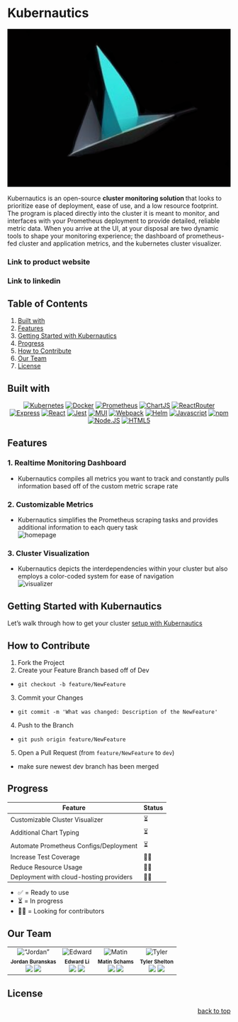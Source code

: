 # Kubernautics

![Kubernautics-logo](assets/images/nautics.png)

<div >
Kubernautics is an open-source <b> cluster monitoring solution </b> that looks to prioritize ease of deployment, ease of use, and a low resource footprint. The program is placed directly into the cluster it is meant to monitor, and interfaces with your Prometheus deployment to provide detailed, reliable metric data. When you arrive at the UI, at your disposal are two dynamic tools to shape your monitoring experience; the dashboard of prometheus-fed cluster and application metrics, and the kubernetes cluster visualizer.

### Link to product website

### Link to linkedin

</div>

## Table of Contents

<ol>
  <li>
    <a href="#built-with">Built with</a>
  </li>
  <li>
    <a href="#features">Features</a>
  </li>
  <li><a href="#getting-started-with-kubernautics">Getting Started with Kubernautics</a></li>
  <li><a href="#progress">Progress</a></li>
  <li><a href="#how-to-contribute">How to Contribute</a></li>
  <li><a href="#our-team">Our Team</a></li>
  <li><a href="#license">License</a></li>
</ol>

## Built with

<div align= "center">

[![Kubernetes][Kubernetes-logo]](https://kubernetes.io)
[![Docker][Docker-logo]](https://www.docker.com)
[![Prometheus][Prometheus-logo]](https://prometheus.io)
[![ChartJS][Chartjs-logo]](https://www.chartjs.org)
[![ReactRouter][ReactRouter-logo]](https://reactrouter.com/en/main)
[![Express][Express-logo]](https://expressjs.com)
[![React][React-logo]](https://react.dev)
[![Jest][Jest-logo]](https://jestjs.io)
[![MUI][MUI-logo]](https://mui.com)
[![Webpack][Webpack-logo]](https://webpack.js.org)
[![Helm][Helm-logo]](https://helm.sh)
[![Javascript][Javascript-logo]](https://www.javascript.com)
[![npm][npm-logo]](https://www.npmjs.com)
[![Node.JS][Node-logo]](https://nodejs.org/en)
[![HTML5][HTML-logo]](https://developer.mozilla.org/en-US/docs/Web/HTML)

</div>

## Features

### 1. Realtime Monitoring Dashboard

- Kubernautics compiles all metrics you want to track and constantly pulls information based off of the custom metric scrape rate

### 2. Customizable Metrics

- Kubernautics simplifies the Prometheus scraping tasks and provides additional information to each query task
  <br>
  ![homepage](https://i.imgur.com/Iqkai3C.gif)

### 3. Cluster Visualization

- Kubernautics depicts the interdependencies within your cluster but also employs a color-coded system for ease of navigation
  <br>
  ![visualizer](https://i.imgur.com/wF4wX7t.gif)

## Getting Started with Kubernautics

Let’s walk through how to get your cluster [setup with Kubernautics](/GETTINGSTARTED.md)

## How to Contribute

1. Fork the Project
2. Create your Feature Branch based off of Dev

- `git checkout -b feature/NewFeature`

3. Commit your Changes

- `git commit -m 'What was changed: Description of the NewFeature'`

4. Push to the Branch

- `git push origin feature/NewFeature`

5. Open a Pull Request (from `feature/NewFeature` to `dev`)

- make sure newest dev branch has been merged

## Progress

| Feature                                 | Status |
| --------------------------------------- | ------ |
| Customizable Cluster Visualizer         | ⏳     |
| Additional Chart Typing                 | ⏳     |
| Automate Prometheus Configs/Deployment  | ⏳     |
| Increase Test Coverage                  | 🙏🏻     |
| Reduce Resource Usage                   | 🙏🏻     |
| Deployment with cloud-hosting providers | 🙏🏻     |

- ✅ = Ready to use
- ⏳ = In progress
- 🙏🏻 = Looking for contributors

## Our Team

<table>
  <tr>
    <td align="center">
      <img src="https://gravatar.com/userimage/230916546/d26e38adbf07961ad978c884b76d2388.jpeg?size=256" alt= “Jordan” width="150px;" alt=""/>
      <br />
      <sub><b>Jordan Buranskas</b></sub>
      <br />
      <a href="https://www.linkedin.com/in/jordan-buranskas-22471841/"><img src="https://img.shields.io/badge/LinkedIn-%230077B5.svg?logo=linkedin&logoColor=white" height="20px"/></a>
      <a href="https://github.com/JordanBuranskas"><img src="https://img.shields.io/badge/github-%23121011.svg?style=for-the-badge&logo=github&logoColor=white" height="20px"/></a>
    </td>
    <td align="center">
      <img src="https://gravatar.com/userimage/243322748/e2ebd147ef0c3ec2881c70e21d3921b7.jpeg?size=256" alt= "Edward" width="150px"/>
      <br />
      <sub><b>Edward Li</b></sub>
      <br />
    <a href="https://www.linkedin.com/in/edward-li-/"><img src="https://img.shields.io/badge/LinkedIn-%230077B5.svg?logo=linkedin&logoColor=white" height="20px"/></a>
      <a href="https://github.com/edli-dot"><img src="https://img.shields.io/badge/github-%23121011.svg?style=for-the-badge&logo=github&logoColor=white" height="20px"/></a>
    </td>
    <td align="center">
      <img src="https://gravatar.com/userimage/243322599/69d6297c1eb2a460f5f31aefa671472a.jpeg?size=256" alt= "Matin" width="150px;" />
      <br />
      <sub><b>Matin Schams</b></sub>
      <br />
      <a href="https://www.linkedin.com/in/matin-schams/"><img src="https://img.shields.io/badge/LinkedIn-%230077B5.svg?logo=linkedin&logoColor=white" height="20px"/></a>
      <a href="https://github.com/matinschams"><img src="https://img.shields.io/badge/github-%23121011.svg?style=for-the-badge&logo=github&logoColor=white" height="20px"/></a>
    </td>
     <td align="center">
      <img src="https://gravatar.com/avatar/9636423b6c2c755d6c9f368b38fe92d63d3d39e898a6a8113b467d0a3e6243a5?s=256" alt= "Tyler" width="150px"/>
      <br />
      <sub><b>Tyler Shelton</b></sub>
      <br />
      <a href="https://www.linkedin.com/in/tylerdshelton/"><img src="https://img.shields.io/badge/LinkedIn-%230077B5.svg?logo=linkedin&logoColor=white" height="20px"/></a>
      <a href="https://github.com/tylershelton"><img src="https://img.shields.io/badge/github-%23121011.svg?style=for-the-badge&logo=github&logoColor=white" height="20px"/></a>
    </td>
  <tr>
  </tr>
</table>

## License

<p align="right"><a href="#readme-top">back to top</a></p>

[Kubernetes-logo]: https://img.shields.io/badge/KUBERNETES-326CE5?style=for-the-badge&logo=KUBERNETES&logoColor=white
[Docker-logo]: https://img.shields.io/badge/DOCKER-2496ED?style=for-the-badge&logo=DOCKER&logoColor=white
[Prometheus-logo]: https://img.shields.io/badge/Prometheus-E6522C?style=for-the-badge&logo=Prometheus&color=black
[Chartjs-logo]: https://img.shields.io/badge/Chart.js-FF6384?style=for-the-badge&logo=Chart.js&logoColor=white&color=FF6384
[DevSpace-logo]: https://example.com/path/to/devspace-logo.png
[ReactRouter-logo]: https://img.shields.io/badge/ReactRouter-CA4245?style=for-the-badge&logo=React%20Router&color=rgb(180%2C180%2C180)
[React-logo]: https://img.shields.io/badge/React-61DAFB?style=for-the-badge&logo=React&color=rgb(90%2C90%2C90)
[Jest-logo]: https://img.shields.io/badge/Jest-C21325?style=for-the-badge&logo=Jest
[MUI-logo]: https://img.shields.io/badge/MUI-%23007FFF?style=for-the-badge&logo=MUI&logoColor=white
[Webpack-logo]: https://img.shields.io/badge/Webpack-%238DD6F9?style=for-the-badge&logo=Webpack&logoColor=blue
[Helm-logo]: https://img.shields.io/badge/Helm-0F1689?style=for-the-badge&logo=Helm
[Javascript-logo]: https://img.shields.io/badge/Javascript-F7DF1E?style=for-the-badge&logo=Javascript&color=rgb(45%2C45%2C45)
[Express-logo]: https://img.shields.io/badge/Express-000000?style=for-the-badge&logo=Express
[npm-logo]: https://img.shields.io/badge/npm-CB3837?style=for-the-badge&logo=npm
[Node-logo]: https://img.shields.io/badge/Node.js-339933?style=for-the-badge&logo=Node.js&logoColor=white&color=339933
[HTML-logo]: https://img.shields.io/badge/HTML-E34F26?style=for-the-badge&logo=HTML5&logoColor=white&color=E34F26
[Git-logo]: https://img.shields.io/badge/github-%23121011.svg?style=for-the-badge&logo=github&logoColor=white
[Linkedin-logo]: https://img.shields.io/badge/LinkedIn-%230077B5.svg?logo=linkedin&logoColor=white
